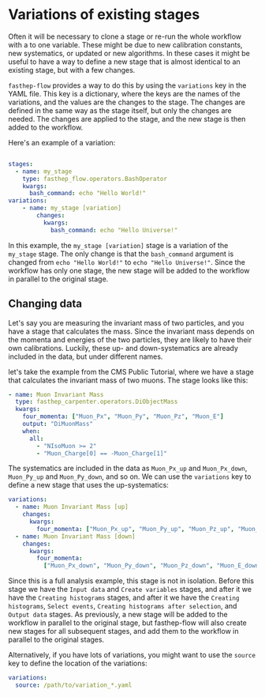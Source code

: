 # Variations of existing stages

Often it will be necessary to clone a stage or re-run the whole workflow with a
to one variable. These might be due to new calibration constants, new
systematics, or updated or new algorithms. In these cases it might be useful to
have a way to define a new stage that is almost identical to an existing stage,
but with a few changes.

`fasthep-flow` provides a way to do this by using the `variations` key in the
YAML file. This key is a dictionary, where the keys are the names of the
variations, and the values are the changes to the stage. The changes are defined
in the same way as the stage itself, but only the changes are needed. The
changes are applied to the stage, and the new stage is then added to the
workflow.

Here's an example of a variation:

```yaml

stages:
  - name: my_stage
    type: fasthep_flow.operators.BashOperator
    kwargs:
      bash_command: echo "Hello World!"
variations:
    - name: my_stage [variation]
        changes:
          kwargs:
            bash_command: echo "Hello Universe!"
```

In this example, the `my_stage [variation]` stage is a variation of the
`my_stage` stage. The only change is that the `bash_command` argument is changed
from `echo "Hello World!"` to `echo "Hello Universe!"`. Since the workflow has
only one stage, the new stage will be added to the workflow in parallel to the
original stage.

## Changing data

Let's say you are measuring the invariant mass of two particles, and you have a
stage that calculates the mass. Since the invariant mass depends on the momenta
and energies of the two particles, they are likely to have their own
calibrations. Luckily, these up- and down-systematics are already included in
the data, but under different names.

let's take the example from the CMS Public Tutorial, where we have a stage that
calculates the invariant mass of two muons. The stage looks like this:

```yaml
- name: Muon Invariant Mass
  type: fasthep_carpenter.operators.DiObjectMass
  kwargs:
    four_momenta: ["Muon_Px", "Muon_Py", "Muon_Pz", "Muon_E"]
    output: "DiMuonMass"
    when:
      all:
        - "NIsoMuon >= 2"
        - "Muon_Charge[0] == -Muon_Charge[1]"
```

The systematics are included in the data as `Muon_Px_up` and `Muon_Px_down`,
`Muon_Py_up` and `Muon_Py_down`, and so on. We can use the `variations` key to
define a new stage that uses the up-systematics:

```yaml
variations:
  - name: Muon Invariant Mass [up]
    changes:
      kwargs:
        four_momenta: ["Muon_Px_up", "Muon_Py_up", "Muon_Pz_up", "Muon_E_up"]
  - name: Muon Invariant Mass [down]
    changes:
      kwargs:
        four_momenta:
          ["Muon_Px_down", "Muon_Py_down", "Muon_Pz_down", "Muon_E_down"]
```

Since this is a full analysis example, this stage is not in isolation. Before
this stage we have the `Input data` and `Create variables` stages, and after it
we have the `Creating histograms` stages, and after it we have the
`Creating histograms`, `Select events`, `Creating histograms after selection`,
and `Output data` stages. As previously, a new stage will be added to the
workflow in parallel to the original stage, but fasthep-flow will also create
new stages for all subsequent stages, and add them to the workflow in parallel
to the original stages.

Alternatively, if you have lots of variations, you might want to use the
`source` key to define the location of the variations:

```yaml
variations:
  source: /path/to/variation_*.yaml
```
